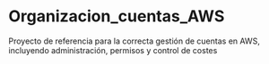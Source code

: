 # Organizacion_cuentas_AWS
Proyecto de referencia para la correcta gestión de cuentas en AWS, incluyendo administración, permisos y control de costes
